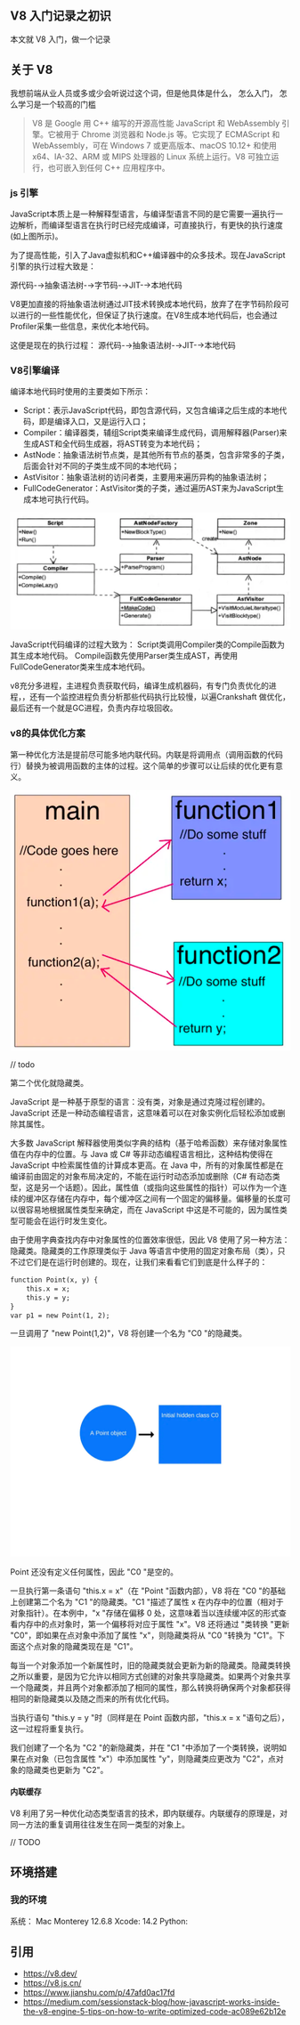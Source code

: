 ## V8 入门记录之初识

本文就 V8 入门，做一个记录

## 关于 V8

我想前端从业人员或多或少会听说过这个词，但是他具体是什么， 怎么入门， 怎么学习是一个较高的门槛

> V8 是 Google 用 C++ 编写的开源高性能 JavaScript 和 WebAssembly 引擎。它被用于 Chrome 浏览器和 Node.js 等。它实现了 ECMAScript 和 WebAssembly，可在 Windows 7 或更高版本、macOS 10.12+ 和使用 x64、IA-32、ARM 或 MIPS 处理器的 Linux 系统上运行。V8 可独立运行，也可嵌入到任何 C++ 应用程序中。

### js 引擎

JavaScript本质上是一种解释型语言，与编译型语言不同的是它需要一遍执行一边解析，而编译型语言在执行时已经完成编译，可直接执行，有更快的执行速度(如上图所示)。

为了提高性能，引入了Java虚拟机和C++编译器中的众多技术。现在JavaScript引擎的执行过程大致是：

源代码-→抽象语法树-→字节码-→JIT-→本地代码

V8更加直接的将抽象语法树通过JIT技术转换成本地代码，放弃了在字节码阶段可以进行的一些性能优化，但保证了执行速度。在V8生成本地代码后，也会通过Profiler采集一些信息，来优化本地代码。

这便是现在的执行过程：
源代码-→抽象语法树-→JIT-→本地代码

### V8引擎编译

编译本地代码时使用的主要类如下所示：

* Script：表示JavaScript代码，即包含源代码，又包含编译之后生成的本地代码，即是编译入口，又是运行入口；
* Compiler：编译器类，辅组Script类来编译生成代码，调用解释器(Parser)来生成AST和全代码生成器，将AST转变为本地代码；
* AstNode：抽象语法树节点类，是其他所有节点的基类，包含非常多的子类，后面会针对不同的子类生成不同的本地代码；
* AstVisitor：抽象语法树的访问者类，主要用来遍历异构的抽象语法树；
* FullCodeGenerator：AstVisitor类的子类，通过遍历AST来为JavaScript生成本地可执行代码。

![img_1.png](images%2Fimg_1.png)

JavaScript代码编译的过程大致为：
Script类调用Compiler类的Compile函数为其生成本地代码。
Compile函数先使用Parser类生成AST，再使用FullCodeGenerator类来生成本地代码。


v8充分多进程，主进程负责获取代码，编译生成机器码，有专门负责优化的进程，，还有一个监控进程负责分析那些代码执行比较慢，以遍Crankshaft 做优化，最后还有一个就是GC进程，负责内存垃圾回收。

### v8的具体优化方案

第一种优化方法是提前尽可能多地内联代码。内联是将调用点（调用函数的代码行）替换为被调用函数的主体的过程。这个简单的步骤可以让后续的优化更有意义。

![img.png](images/img.png)


// todo

第二个优化就隐藏类。

JavaScript 是一种基于原型的语言：没有类，对象是通过克隆过程创建的。JavaScript 还是一种动态编程语言，这意味着可以在对象实例化后轻松添加或删除其属性。

大多数 JavaScript 解释器使用类似字典的结构（基于哈希函数）来存储对象属性值在内存中的位置。与 Java 或 C# 等非动态编程语言相比，这种结构使得在 JavaScript 中检索属性值的计算成本更高。在 Java 中，所有的对象属性都是在编译前由固定的对象布局决定的，不能在运行时动态添加或删除（C# 有动态类型，这是另一个话题）。因此，属性值（或指向这些属性的指针）可以作为一个连续的缓冲区存储在内存中，每个缓冲区之间有一个固定的偏移量。偏移量的长度可以很容易地根据属性类型来确定，而在 JavaScript 中这是不可能的，因为属性类型可能会在运行时发生变化。


由于使用字典查找内存中对象属性的位置效率很低，因此 V8 使用了另一种方法：隐藏类。隐藏类的工作原理类似于 Java 等语言中使用的固定对象布局（类），只不过它们是在运行时创建的。现在，让我们来看看它们到底是什么样子的：

```
function Point(x, y) {
    this.x = x;
    this.y = y;
}
var p1 = new Point(1, 2);
```

一旦调用了 "new Point(1,2)"，V8 将创建一个名为 "C0 "的隐藏类。

![img_2.png](images%2Fimg_2.png)

Point 还没有定义任何属性，因此 "C0 "是空的。

一旦执行第一条语句 "this.x = x"（在 "Point "函数内部），V8 将在 "C0 "的基础上创建第二个名为 "C1 "的隐藏类。"C1 "描述了属性 x 在内存中的位置（相对于对象指针）。在本例中，"x "存储在偏移 0 处，这意味着当以连续缓冲区的形式查看内存中的点对象时，第一个偏移将对应于属性 "x"。V8 还将通过 "类转换 "更新 "C0"，即如果在点对象中添加了属性 "x"，则隐藏类将从 "C0 "转换为 "C1"。下面这个点对象的隐藏类现在是 "C1"。

每当一个对象添加一个新属性时，旧的隐藏类就会更新为新的隐藏类。隐藏类转换之所以重要，是因为它允许以相同方式创建的对象共享隐藏类。如果两个对象共享一个隐藏类，并且两个对象都添加了相同的属性，那么转换将确保两个对象都获得相同的新隐藏类以及随之而来的所有优化代码。

当执行语句 "this.y = y "时（同样是在 Point 函数内部，"this.x = x "语句之后），这一过程将重复执行。

我们创建了一个名为 "C2 "的新隐藏类，并在 "C1 "中添加了一个类转换，说明如果在点对象（已包含属性 "x"）中添加属性 "y"，则隐藏类应更改为 "C2"，点对象的隐藏类也更新为 "C2"。

#### 内联缓存

V8 利用了另一种优化动态类型语言的技术，即内联缓存。内联缓存的原理是，对同一方法的重复调用往往发生在同一类型的对象上。


<!-- 
V8在执行之前将JavaScript编译成了机器代码，而非字节码或是解释执行它，以此提升性能。更进一步，使用了如内联缓存（inline caching）等方法来提高性能。有了这些功能，JavaScript程序与V8引擎的速度媲美二进制编译。

传统的Javascript是动态语言，又可称之为Prototype-based Language，JavaScript继承方法是使用prototype，透过指定prototype属性，便可以指定要继承的目标。属性可以在运行时添加到或从对象中删除，引擎会为执行中的物件建立一个属性字典，新的属性都要透过字典查找属性在内存中的位置。V8为object新增属性的时候，就以上次的hidden class为父类别，创建新属性的hidden class的子类别，如此一来属性访问不再需要动态字典查找了。

为了缩短由垃圾回收造成的停顿，V8使用stop-the-world, generational, accurate的垃圾回收器。在执行回收之时会暂时中断程序的执行，而且只处理物件堆栈。还会收集内存内所有物件的指针，可以避免内存溢出的情况。V8汇编器是基于Strongtalk汇编器。 -->

// TODO

## 环境搭建

### 我的环境

系统： Mac Monterey 12.6.8
Xcode: 14.2
Python: 




### 


## 引用

- https://v8.dev/
- https://v8.js.cn/
- https://www.jianshu.com/p/47afd0ac17fd
- https://medium.com/sessionstack-blog/how-javascript-works-inside-the-v8-engine-5-tips-on-how-to-write-optimized-code-ac089e62b12e
